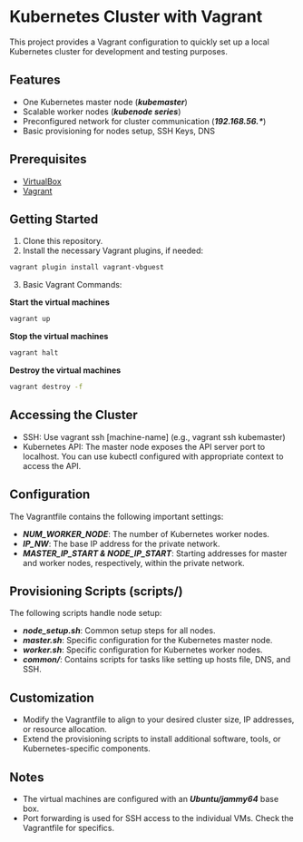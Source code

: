 # Kubernetes Cluster with Vagrant
This project provides a Vagrant configuration to quickly set up a local Kubernetes cluster for development and testing purposes.

## Features

- One Kubernetes master node (**_kubemaster_**)
- Scalable worker nodes (**_kubenode series_**)
- Preconfigured network for cluster communication (**_192.168.56.*_**)
- Basic provisioning for nodes setup, SSH Keys, DNS

## Prerequisites

- [VirtualBox](https://www.virtualbox.org/)
- [Vagrant](https://developer.hashicorp.com/vagrant/install)

## Getting Started

1. Clone this repository.
2. Install the necessary Vagrant plugins, if needed:

```bash
vagrant plugin install vagrant-vbguest
```

3. Basic Vagrant Commands:

**Start the virtual machines**
```bash
vagrant up
```

**Stop the virtual machines**
```bash
vagrant halt
```

**Destroy the virtual machines**
```bash
vagrant destroy -f
```

## Accessing the Cluster

- SSH: Use vagrant ssh [machine-name] (e.g., vagrant ssh kubemaster)
- Kubernetes API: The master node exposes the API server port to localhost. You can use kubectl configured with appropriate context to access the API.

## Configuration

The Vagrantfile contains the following important settings:

- **_NUM_WORKER_NODE_**: The number of Kubernetes worker nodes.
- **_IP_NW_**: The base IP address for the private network.
- **_MASTER_IP_START & NODE_IP_START_**: Starting addresses for master and worker nodes, respectively, within the private network.

## Provisioning Scripts (scripts/)

The following scripts handle node setup:

- **_node_setup.sh_**: Common setup steps for all nodes.
- **_master.sh_**: Specific configuration for the Kubernetes master node.
- **_worker.sh_**: Specific configuration for Kubernetes worker nodes.
- **_common/_**: Contains scripts for tasks like setting up hosts file, DNS, and SSH.

## Customization

- Modify the Vagrantfile to align to your desired cluster size, IP addresses, or resource allocation.
- Extend the provisioning scripts to install additional software, tools, or Kubernetes-specific components.

## Notes

- The virtual machines are configured with an **_Ubuntu/jammy64_** base box.
- Port forwarding is used for SSH access to the individual VMs. Check the Vagrantfile for specifics.
